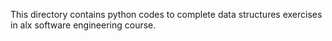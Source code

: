 This directory contains python codes to complete data structures exercises in alx software engineering course.
